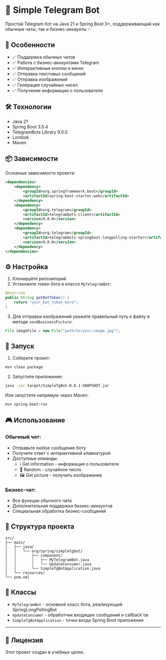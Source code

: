 # 🤖 Simple Telegram Bot

Простой Telegram бот на Java 21 и Spring Boot 3+, поддерживающий как обычные чаты, так и бизнес-аккаунты ✨

## 🌟 Особенности

- ✅ Поддержка обычных чатов
- ✅ Работа с бизнес-аккаунтами Telegram
- ✅ Интерактивные кнопки и меню
- ✅ Отправка текстовых сообщений
- ✅ Отправка изображений
- ✅ Генерация случайных чисел
- ✅ Получение информации о пользователе

## 🛠 Технологии

- Java 21
- Spring Boot 3.5.4
- TelegramBots Library 9.0.0
- Lombok
- Maven

## 📦 Зависимости

Основные зависимости проекта:
```xml
<dependencies>
    <dependency>
        <groupId>org.springframework.boot</groupId>
        <artifactId>spring-boot-starter-web</artifactId>
    </dependency>
    <dependency>
        <groupId>org.telegram</groupId>
        <artifactId>telegrambots-client</artifactId>
        <version>9.0.0</version>
    </dependency>
    <dependency>
        <groupId>org.telegram</groupId>
        <artifactId>telegrambots-springboot-longpolling-starter</artifactId>
        <version>9.0.0</version>
    </dependency>
</dependencies>
```

## ⚙️ Настройка

1. Клонируйте репозиторий
2. Установите токен бота в классе `MyTelegramBot`:
```java
@Override
public String getBotToken() {
    return "your_bot_token_here";
}
```

3. Для отправки изображений укажите правильный путь к файлу в методе `sendBusinessPicture`:
```java
File imageFile = new File("path/to/your/image.jpg");
```

## 🚀 Запуск

1. Соберите проект:
```bash
mvn clean package
```

2. Запустите приложение:
```bash
java -jar target/SimpleTgBot-0.0.1-SNAPSHOT.jar
```

Или запустите напрямую через Maven:
```bash
mvn spring-boot:run
```

## 🎮 Использование

### Обычный чат:
- Отправьте любое сообщение боту
- Получите ответ с интерактивной клавиатурой
- Доступные команды:
  - ℹ️ Get information - информация о пользователе
  - 🎲 Random - случайное число
  - 🖼 Get picture - получить изображение

### Бизнес-чат:
- Все функции обычного чата
- Дополнительная поддержка бизнес-аккаунтов
- Специальная обработка бизнес-сообщений

## 📁 Структура проекта

```
src/
├── main/
│   ├── java/
│   │   └── org/spring/simpletgbot/
│   │       ├── component/
│   │       │   ├── MyTelegramBot.java
│   │       │   └── UpdateConsumer.java
│   │       └── SimpleTgBotApplication.java
│   └── resources/
└── pom.xml
```

## 🔧 Классы

- `MyTelegramBot` - основной класс бота, реализующий SpringLongPollingBot
- `UpdateConsumer` - обработчик входящих сообщений и callback'ов
- `SimpleTgBotApplication` - точка входа Spring Boot приложения

---

## 📄 Лицензия

Этот проект создан в учебных целях.
